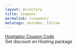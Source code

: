 ```yaml
---
layout: directory
title: Coupons
permalink: /coupons/
metatags: noindex, follow
---
```

<div class="panel panel-success">
  <div class="panel-heading">
    <a class="panel-title" href="/coupons/hostgator/">Hostgator Coupon Code</a>
  </div>
	 <div class="panel-body">
		Get discount on Hosting package
	 </div>
</div>